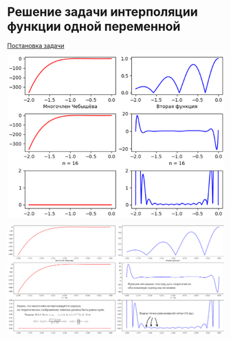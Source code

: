 # Решение задачи интерполяции функции одной переменной

[Постановка задачи](Задание.pdf)

![Приближение многочленами Лагранжа](Figure_1.png)

![Некоторые первичные наблюдения](Figure_2.png)

